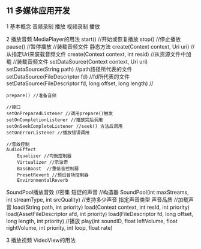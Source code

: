## 11 多媒体应用开发
1 基本概念
音频录制 播放
视频录制 播放

2 播放音频
MediaPlayer的用法
	start() //开始或恢复播放
	stop() //停止播放
	pause() //暂停播放
	//装载音频文件 静态方法
	create(Context context, Uri uri) //从指定Uri来装载音频文件
	create(Context context, int resid) //从资源文件中加载
	//装载音频文件
	setDataSource(Context context, Uri uri)
	setDataSource(String path) //path路径所代表的文件
	setDataSource(FileDescriptor fd) //fd所代表的文件
	setDataSource(FileDescriptor fd, long offset, long length) //
	
	prepare() //准备音频
	
	//接口
	setOnPreparedListener //调用prepare()触发
	setOnCompletionListener //播放完后调用
	setOnSeekCompleteListener //seek() 方法后调用
	setOnErrorListener //播放错误调用
	
	//音效控制
	AudioEffect
		Equalizer //均衡控制器
		Virtualizer //示波奇
		BassBoost  //重低音控制器
		PresetReverb //预设音场控制器
		EnvironmentalReverb 
		
SoundPool播放音效 //密集 短促的声音
	//构造器
	SoundPool(int maxStreams, int streamType, int srcQuality) //支持多少声音 指定声音类型 声音品质
	//加载声音
	load(String path, int priority) 
	load(Context context, int resId, int priority) 
	load(AssetFileDescriptor afd, int priority) 
	load(FileDescriptor fd, long offset, long length, int priority) 
	//播放
	play(int soundID, float leftVolume, float rightVolume, int priority, int loop, float rate)

3 播放视频
VideoView的用法








